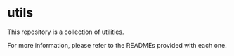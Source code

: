 # utils

This repository is a collection of utilities.

For more information, please refer to the READMEs provided with each one.
